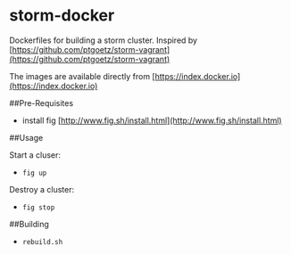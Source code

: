 storm-docker
============

Dockerfiles for building a storm cluster. Inspired by [https://github.com/ptgoetz/storm-vagrant](https://github.com/ptgoetz/storm-vagrant)

The images are available directly from [https://index.docker.io](https://index.docker.io)

##Pre-Requisites

- install fig [http://www.fig.sh/install.html](http://www.fig.sh/install.html)

##Usage

Start a cluser:

- ```fig up```

Destroy a cluster:

- ```fig stop```

##Building

- ```rebuild.sh```

